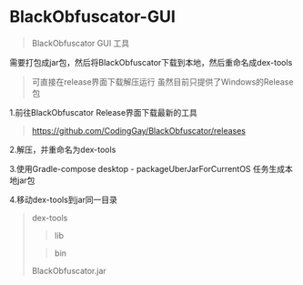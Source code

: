 # BlackObfuscator-GUI

> BlackObfuscator GUI 工具

需要打包成jar包，然后将BlackObfuscator下载到本地，然后重命名成dex-tools
> 可直接在release界面下载解压运行
> 虽然目前只提供了Windows的Release包


1.前往BlackObfuscator Release界面下载最新的工具
 > https://github.com/CodingGay/BlackObfuscator/releases

2.解压，并重命名为dex-tools

3.使用Gradle-compose desktop - packageUberJarForCurrentOS 任务生成本地jar包

4.移动dex-tools到jar同一目录

>dex-tools
> > lib
>
> > bin
>
> BlackObfuscator.jar
